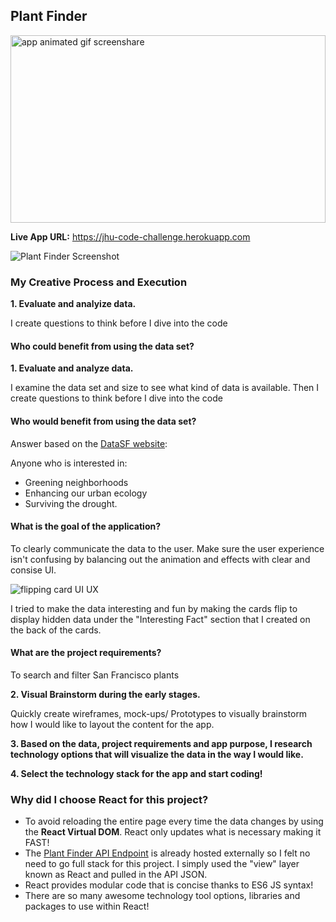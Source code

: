 
## Plant Finder

<img src="http://g.recordit.co/ryE7VFSqdE.gif" alt="app animated gif screenshare" width="100%" height="300px" />

<strong>Live App URL:</strong> <a href="https://jhu-code-challenge.herokuapp.com" target="_blank">https://jhu-code-challenge.herokuapp.com</a>


<img src="https://i.imgur.com/QH6tjIm.jpg" alt="Plant Finder Screenshot" />

<h3>My Creative Process and Execution</h3>

<strong>1. Evaluate and analyize data.</strong>

<p>I create questions to think before I dive into the code</p>

<h4>Who could benefit from using the data set?</h4>
<strong>1. Evaluate and analyze data.</strong>

<p>I examine the data set and size to see what kind of data is available. Then I create questions to think before I dive into the code</p>

<h4>Who would benefit from using the data set?</h4>

Answer based on the <a href="https://data.sfgov.org/Energy-and-Environment/San-Francisco-Plant-Finder-Data/vmnk-skih" target="_blank">DataSF website</a>: 

Anyone who is interested in:
- Greening neighborhoods 
- Enhancing our urban ecology
- Surviving the drought.


<h4>What is the goal of the application?</h4>

<p>To clearly communicate the data to the user. Make sure the user experience isn't confusing by balancing out the animation and effects with clear and consise UI.</p>

<img src="https://i.imgur.com/MedgDAM.png" alt="flipping card UI UX" />
                                                                   
<p>I tried to make the data interesting and fun by making the cards flip to display hidden data under the "Interesting Fact" section that I created on the back of the cards.</p>
  
<h4>What are the project requirements?</h4>

To search and filter San Francisco plants


<strong>2. Visual Brainstorm during the early stages.</strong>

<p>Quickly create wireframes, mock-ups/ Prototypes to visually brainstorm how I would like to layout the content for the app.</p>

<strong>3. Based on the data, project requirements and app purpose, I research technology options that will visualize the data in the way I would like.</strong>

<strong>4. Select the technology stack for the app and start coding!</strong>

<h3>Why did I choose React for this project?</h3>

<ul>

<li>To avoid reloading the entire page every time the data changes by using the <strong>React Virtual DOM</strong>. React only updates what is necessary making it FAST!</li>

<li>The <a href="https://data.sfgov.org/resource/">Plant Finder API Endpoint</a> is already hosted externally so I felt no need to go full stack for this project. I simply used the "view" layer known as React and pulled in the API JSON.</li>

<li>React provides modular code that is concise thanks to ES6 JS syntax!</li>

<li>There are so many awesome technology tool options, libraries and packages to use within React!</li>

</ul>


